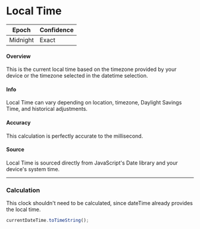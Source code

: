 # Local Time

| Epoch    | Confidence |
| -------- | ---------- |
| Midnight | Exact      |

#### Overview

This is the current local time based on the timezone provided by your device or the timezone selected in the datetime selection.

#### Info

Local Time can vary depending on location, timezone, Daylight Savings Time, and historical adjustments.

#### Accuracy

This calculation is perfectly accurate to the millisecond.

#### Source

Local Time is sourced directly from JavaScript's Date library and your device's system time.

---

### Calculation

This clock shouldn't need to be calculated, since dateTime already provides the local time.

```js
currentDateTime.toTimeString();
```
